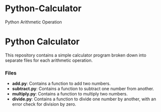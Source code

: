 # Python-Calculator
Python Arithmetic Operation
# Python Calculator

This repository contains a simple calculator program broken down into separate files for each arithmetic operation.

### Files

- **add.py**: Contains a function to add two numbers.
- **subtract.py**: Contains a function to subtract one number from another.
- **multiply.py**: Contains a function to multiply two numbers.
- **divide.py**: Contains a function to divide one number by another, with an error check for division by zero.
